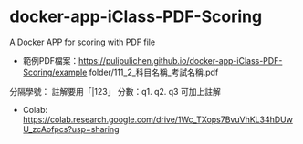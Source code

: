 # docker-app-iClass-PDF-Scoring
A Docker APP for scoring with PDF file

- 範例PDF檔案：https://pulipulichen.github.io/docker-app-iClass-PDF-Scoring/example folder/111_2_科目名稱_考試名稱.pdf

分隔學號： 註解要用「|123」
分數：q1. q2. q3
可加上註解

- Colab: https://colab.research.google.com/drive/1Wc_TXops7BvuVhKL34hDUwU_zcAofpcs?usp=sharing